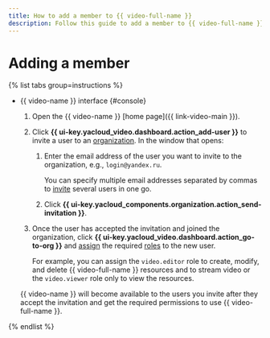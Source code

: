 ```yaml
---
title: How to add a member to {{ video-full-name }}
description: Follow this guide to add a member to {{ video-full-name }}.
---
```


# Adding a member

{% list tabs group=instructions %}

- {{ video-name }} interface {#console}

   1. Open the {{ video-name }} [home page]({{ link-video-main }}).
   1. Click **{{ ui-key.yacloud_video.dashboard.action_add-user }}** to invite a user to an [organization](../../organization/quickstart.md). In the window that opens:

      1. Enter the email address of the user you want to invite to the organization, e.g., `login@yandex.ru`.

         You can specify multiple email addresses separated by commas to [invite](../../organization/operations/add-account.md#send-invitation) several users in one go.
      1. Click **{{ ui-key.yacloud_components.organization.action_send-invitation }}**.
   1. Once the user has accepted the invitation and joined the organization, click **{{ ui-key.yacloud_video.dashboard.action_go-to-org }}** and [assign](../../organization/operations/add-role.md) the required [roles](../security/index.md#service-roles) to the new user.

      For example, you can assign the `video.editor` role to create, modify, and delete {{ video-full-name }} resources and to stream video or the `video.viewer` role only to view the resources.

   {{ video-name }} will become available to the users you invite after they accept the invitation and get the required permissions to use {{ video-full-name }}.

{% endlist %}